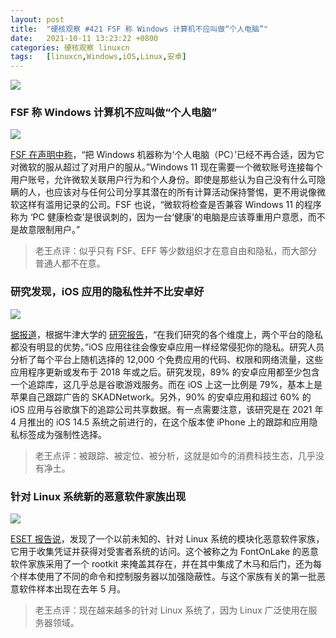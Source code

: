 ```yaml
---
layout: post
title:	"硬核观察 #421 FSF 称 Windows 计算机不应叫做“个人电脑”"
date:	2021-10-11 13:23:22 +0800 
categories:	硬核观察 linuxcn 
tags:	[linuxcn,Windows,iOS,Linux,安卓]
---
```



![](/Asserts/Images//attachment/album/202110/11/132200t2fnbaoendobxc4x.jpg)


### FSF 称 Windows 计算机不应叫做“个人电脑”


![](/Asserts/Images//attachment/album/202110/11/132210vq50nkq20500nee1.jpg)


[FSF 在声明中称](https://www.fsf.org/news/lifes-better-together-when-you-avoid-windows-11)，“把 Windows 机器称为‘个人电脑（PC）’已经不再合适，因为它对微软的服从超过了对用户的服从。”Windows 11 现在需要一个微软账号连接每个用户账号，允许微软关联用户行为和个人身份。即使是那些认为自己没有什么可隐瞒的人，也应该对与任何公司分享其潜在的所有计算活动保持警惕，更不用说像微软这样有滥用记录的公司。FSF 也说，“微软将检查是否兼容 Windows 11 的程序称为 ‘PC 健康检查’是很讽刺的，因为一台‘健康’的电脑是应该尊重用户意愿，而不是故意限制用户。”



> 
> 老王点评：似乎只有 FSF、EFF 等少数组织才在意自由和隐私，而大部分普通人都不在意。
> 
> 
> 


### 研究发现，iOS 应用的隐私性并不比安卓好


![](/Asserts/Images//attachment/album/202110/11/132229xaha855v8a333c8a.jpg)


[据报道](https://www.tomsguide.com/uk/news/ios-android-app-privacy-parity)，根据牛津大学的 [研究报告](https://arxiv.org/pdf/2109.13722.pdf)，“在我们研究的各个维度上，两个平台的隐私都没有明显的优势。”iOS 应用往往会像安卓应用一样经常侵犯你的隐私。研究人员分析了每个平台上随机选择的 12,000 个免费应用的代码、权限和网络流量，这些应用程序更新或发布于 2018 年或之后。研究发现，89% 的安卓应用都至少包含一个追踪库，这几乎总是谷歌游戏服务。而在 iOS 上这一比例是 79%，基本上是苹果自己跟踪广告的 SKADNetwork。另外，90% 的安卓应用和超过 60% 的 iOS 应用与谷歌旗下的追踪公司共享数据。有一点需要注意，该研究是在 2021 年 4 月推出的 iOS 14.5 系统之前进行的，在这个版本使 iPhone 上的跟踪和应用隐私标签成为强制性选择。



> 
> 老王点评：被跟踪、被定位、被分析，这就是如今的消费科技生态，几乎没有净土。
> 
> 
> 


### 针对 Linux 系统新的恶意软件家族出现


![](/Asserts/Images//attachment/album/202110/11/132250y8zz70kvsa71808d.jpg)


[ESET 报告说](https://www.securityweek.com/fontonlake-linux-malware-used-targeted-attacks)，发现了一个以前未知的、针对 Linux 系统的模块化恶意软件家族，它用于收集凭证并获得对受害者系统的访问。这个被称之为 FontOnLake 的恶意软件家族采用了一个 rootkit 来掩盖其存在，并在其中集成了木马和后门，还为每个样本使用了不同的命令和控制服务器以加强隐蔽性。与这个家族有关的第一批恶意软件样本出现在去年 5 月。



> 
> 老王点评：现在越来越多的针对 Linux 系统了，因为 Linux 广泛使用在服务器领域。
> 
> 
>
